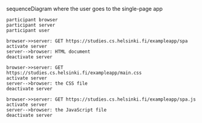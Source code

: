 sequenceDiagram where the user goes to the single-page app

    participant browser
    participant server
    participant user

    browser->>server: GET https://studies.cs.helsinki.fi/exampleapp/spa
    activate server
    server-->browser: HTML document
    deactivate server

    browser->>server: GET https://studies.cs.helsinki.fi/exampleapp/main.css
    activate server
    server-->browser: the CSS file
    deactivate server

    browser->>server: GET https://studies.cs.helsinki.fi/exampleapp/spa.js
    activate server
    server-->browser: the JavaScript file
    deactivate server